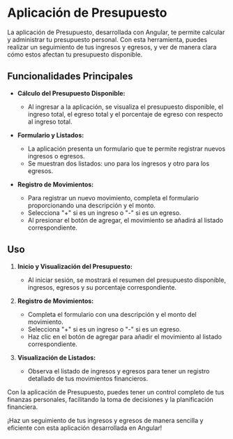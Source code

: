 # Aplicación de Presupuesto

La aplicación de Presupuesto, desarrollada con Angular, te permite calcular y administrar tu presupuesto personal. Con esta herramienta, puedes realizar un seguimiento de tus ingresos y egresos, y ver de manera clara cómo estos afectan tu presupuesto disponible.

## Funcionalidades Principales

- **Cálculo del Presupuesto Disponible:**
  - Al ingresar a la aplicación, se visualiza el presupuesto disponible, el ingreso total, el egreso total y el porcentaje de egreso con respecto al ingreso total.

- **Formulario y Listados:**
  - La aplicación presenta un formulario que te permite registrar nuevos ingresos o egresos.
  - Se muestran dos listados: uno para los ingresos y otro para los egresos.

- **Registro de Movimientos:**
  - Para registrar un nuevo movimiento, completa el formulario proporcionando una descripción y el monto.
  - Selecciona "+" si es un ingreso o "-" si es un egreso.
  - Al presionar el botón de agregar, el movimiento se añadirá al listado correspondiente.

## Uso

1. **Inicio y Visualización del Presupuesto:**
   - Al iniciar sesión, se mostrará el resumen del presupuesto disponible, ingresos, egresos y su porcentaje correspondiente.

2. **Registro de Movimientos:**
   - Completa el formulario con una descripción y el monto del movimiento.
   - Selecciona "+" si es un ingreso o "-" si es un egreso.
   - Haz clic en el botón de agregar para añadir el movimiento al listado correspondiente.

3. **Visualización de Listados:**
   - Observa el listado de ingresos y egresos para tener un registro detallado de tus movimientos financieros.

Con la aplicación de Presupuesto, puedes tener un control completo de tus finanzas personales, facilitando la toma de decisiones y la planificación financiera.

¡Haz un seguimiento de tus ingresos y egresos de manera sencilla y eficiente con esta aplicación desarrollada en Angular!
